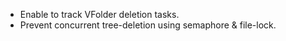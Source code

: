 * Enable to track VFolder deletion tasks.
* Prevent concurrent tree-deletion using semaphore & file-lock.
